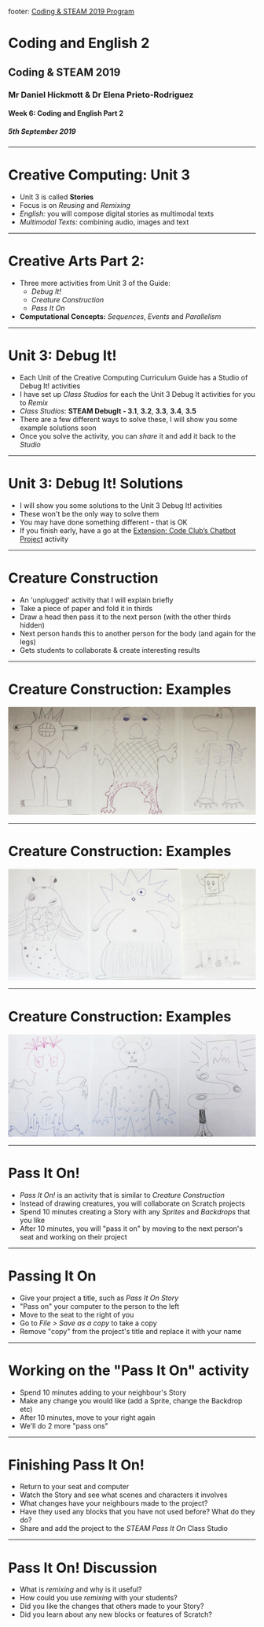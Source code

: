 footer: [Coding & STEAM 2019 Program](https://cs4s.github.io/steam-2019/)

# Coding and English 2

## Coding & STEAM 2019

### Mr Daniel Hickmott & Dr Elena Prieto-Rodriguez

#### Week 6: Coding and English Part 2

##### 5th September 2019

---

# Creative Computing: Unit 3

- Unit 3 is called **Stories**
- Focus is on *Reusing* and *Remixing*
- *English:* you will compose digital stories as multimodal texts
- *Multimodal Texts:* combining audio, images and text

---

# Creative Arts Part 2:

- Three more activities from Unit 3 of the Guide:
    - *Debug It!*
    - *Creature Construction*
    - *Pass It On*
- **Computational Concepts:** *Sequences*, *Events* and *Parallelism*

--- 

# Unit 3: Debug It!

- Each Unit of the Creative Computing Curriculum Guide has a Studio of Debug It! activities
- I have set up *Class Studios* for each the Unit 3 Debug It activities for you to *Remix*
- *Class Studios*: **STEAM DebugIt - 3.1**, **3.2**, **3.3**, **3.4**, **3.5**
- There are a few different ways to solve these, I will show you some example solutions soon
- Once you solve the activity, you can *share* it and add it back to the *Studio*

---

# Unit 3: Debug It! Solutions

- I will show you some solutions to the Unit 3 Debug It! activities
- These won't be the only way to solve them
- You may have done something different - that is OK
- If you finish early, have a go at the [Extension: Code Club’s Chatbot Project](https://codeclubprojects.org/en-GB/scratch/chatbot/) activity

---

# Creature Construction

- An 'unplugged' activity that I will explain briefly
- Take a piece of paper and fold it in thirds
- Draw a head then pass it to the next person (with the other thirds hidden)
- Next person hands this to another person for the body (and again for the legs)
- Gets students to collaborate & create interesting results

---

# Creature Construction: Examples

![inline](images/creature_construction_1.png)

---

# Creature Construction: Examples

![inline](images/creature_construction_2.png)

---

# Creature Construction: Examples

![inline](images/creature_construction_3.png)

---

# Pass It On!

- *Pass It On!* is an activity that is similar to *Creature Construction*
- Instead of drawing creatures, you will collaborate on Scratch projects
- Spend 10 minutes creating a Story with any *Sprites* and *Backdrops* that you like
- After 10 minutes, you will "pass it on" by moving to the next person's seat and working on their project

---

# Passing It On

- Give your project a title, such as *Pass It On Story*
- "Pass on" your computer to the person to the left
- Move to the seat to the right of you
- Go to *File > Save as a copy* to take a copy
- Remove "copy" from the project's title and replace it with your name

---

# Working on the "Pass It On" activity

- Spend 10 minutes adding to your neighbour's Story
- Make any change you would like (add a Sprite, change the Backdrop etc)
- After 10 minutes, move to your right again
- We'll do 2 more "pass ons"

---

# Finishing Pass It On!

- Return to your seat and computer
- Watch the Story and see what scenes and characters it involves
- What changes have your neighbours made to the project?
- Have they used any blocks that you have not used before? What do they do?
- Share and add the project to the *STEAM Pass It On* Class Studio

---

# Pass It On! Discussion

- What is *remixing* and why is it useful?
- How could you use *remixing* with your students?
- Did you like the changes that others made to your Story?
- Did you learn about any new blocks or features of Scratch?


